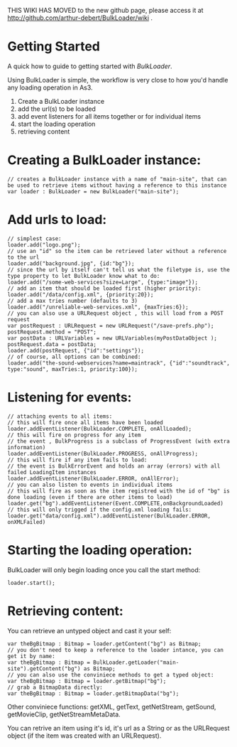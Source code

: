 THIS WIKI HAS MOVED to the new github page, please access it at http://github.com/arthur-debert/BulkLoader/wiki .

# Getting Started #

A quick how to guide to getting started with _BulkLoader_.

Using BulkLoader is simple, the workflow is very close to how you'd handle any loading operation in As3.
  1. Create a BulkLoader instance
  1. add the url(s) to be loaded
  1. add event listeners for all items together or for individual items
  1. start the loading operation
  1. retrieving content

# Creating a BulkLoader instance: #
```
// creates a BulkLoader instance with a name of "main-site", that can be used to retrieve items without having a reference to this instance
var loader : BulkLoader = new BulkLoader("main-site");
```
# Add urls to load: #
```
// simplest case:
loader.add("logo.png");
// use an "id" so the item can be retrieved later without a reference to the url
loader.add("background.jpg", {id:"bg"});
// since the url by itself can't tell us what the filetype is, use the type property to let BulkLoader know what to do:
loader.add("/some-web-services?size=Large", {type:"image"});
// add an item that should be loaded first (higher priority):
loader.add("/data/config.xml", {priority:20});
// add a max tries number (defaults to 3)
loader.add("/unreliable-web-services.xml", {maxTries:6});
// you can also use a URLRequest object , this will load from a POST request
var postRequest : URLRequest = new URLRequest("/save-prefs.php");
postRequest.method = "POST";
var postData : URLVariables = new URLVariables(myPostDataObject );
postRequest.data = postData;
loader.add(postRequest, {"id":"settings"});
// of course, all options can be combined:
loader.add("the-sound-webservices?name=maintrack", {"id":"soundtrack", type:"sound", maxTries:1, priority:100});
```
# Listening for events: #
```
// attaching events to all items:
// this will fire once all items have been loaded
loader.addEventListener(BulkLoader.COMPLETE, onAllLoaded);
// this will fire on progress for any item
// the event , BulkProgress is a subclass of ProgressEvent (with extra information)
loader.addEventListener(BulkLoader.PROGRESS, onAllProgress);
// this will fire if any item fails to load:
// the event is BulkErrorEvent and holds an array (errors) with all failed LoadingItem instances
loader.addEventListener(BulkLoader.ERROR, onAllError);                                      
// you can also listen to events in individual items               
// this will fire as soon as the item registred with the id of "bg" is done loading (even if there are other items to load)
loader.get("bg").addEventListener(Event.COMPLETE,onBackgroundLoaded)
// this will only trigged if the config.xml loading fails:
loader.get("data/config.xml").addEventListener(BulkLoader.ERROR, onXMLFailed)
```
# Starting the loading operation: #
BulkLoader will only begin loading once you call the start method:
```
loader.start();
```

# Retrieving content: #
You can retrieve an untyped object and cast it your self:
```
var theBgBitmap : Bitmap = loader.getContent("bg") as Bitmap;
// you don't need to keep a reference to the loader intance, you can get it by name:
var theBgBitmap : Bitmap = BulkLoader.getLoader("main-site").getContent("bg") as Bitmap;
// you can also use the conviniece methods to get a typed object:
var theBgBitmap : Bitmap = loader.getBitmap("bg");
// grab a BitmapData directly:
var theBgBitmap : Bitmap = loader.getBitmapData("bg");
```
Other conviniece functions: getXML, getText, getNetStream, getSound, getMovieClip, getNetStreamMetaData.

You can retrive an item using it's id, it's url as a String or as the URLRequest object (if the item was created with an URLRequest).